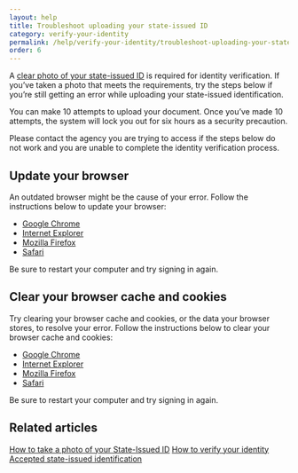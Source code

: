 ```yaml
---
layout: help
title: Troubleshoot uploading your state-issued ID
category: verify-your-identity
permalink: /help/verify-your-identity/troubleshoot-uploading-your-state-issued-id/
order: 6
---
```

A [clear photo of your state-issued ID](https://login.gov/help/verify-your-identity/how-to-add-images-of-your-state-issued-id/) is required for identity verification. If you’ve taken a photo that meets the requirements, try the steps below if you’re still getting an error while uploading your state-issued identification.

You can make 10 attempts to upload your document. Once you’ve made 10 attempts, the system will lock you out for six hours as a security precaution. 

Please contact the agency you are trying to access if the steps below do not work and you are unable to complete the identity verification process. 

## Update your browser

An outdated browser might be the cause of your error. Follow the instructions below to update your browser:

* [Google Chrome](https://support.google.com/chrome/answer/95414?co=GENIE.Platform%3DDesktop&hl=en-US)
* [Internet Explorer](https://support.microsoft.com/en-us/help/17621/internet-explorer-downloads)
* [Mozilla Firefox](https://support.mozilla.org/en-US/kb/update-firefox-latest-version)
* [Safari](https://support.apple.com/en-us/HT204416)

Be sure to restart your computer and try signing in again.

## Clear your browser cache and cookies 

Try clearing your browser cache and cookies, or the data your browser stores, to resolve your error. Follow the instructions below to clear your browser cache and cookies: 

* [Google Chrome](https://support.google.com/accounts/answer/32050?co=GENIE.Platform%3DDesktop&hl=en)
* [Internet Explorer](https://support.microsoft.com/en-us/help/278835/how-to-delete-cookie-files-in-internet-explorer)
* [Mozilla Firefox](https://support.mozilla.org/en-US/kb/how-clear-firefox-cache)
* [Safari](https://support.apple.com/en-us/HT201265)

Be sure to restart your computer and try signing in again.

## Related articles

[How to take a photo of your State-Issued ID](https://login.gov/help/verify-your-identity/how-to-add-images-of-your-state-issued-id/)
[How to verify your identity](https://login.gov/help/verify-your-identity/how-to-verify-your-identity/)
[Accepted state-issued identification](https://login.gov/help/verify-your-identity/accepted-state-issued-identification/)